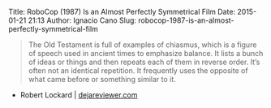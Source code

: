 Title: RoboCop (1987) Is an Almost Perfectly Symmetrical Film
Date: 2015-01-21 21:13
Author: Ignacio Cano
Slug: robocop-1987-is-an-almost-perfectly-symmetrical-film

> The Old Testament is full of examples of chiasmus, which is a figure
> of speech used in ancient times to emphasize balance. It lists a bunch
> of ideas or things and then repeats each of them in reverse order.
> It’s often not an identical repetition. It frequently uses the
> opposite of what came before or something similar to it.

- Robert Lockard | [dejareviewer.com][]

  [dejareviewer.com]: http://dejareviewer.com/2014/04/29/cinematic-chiasmus-robocop-is-almost-perfectly-symmetrical-film/
    "RoboCop (1987) Is an Almost Perfectly Symmetrical Film"
